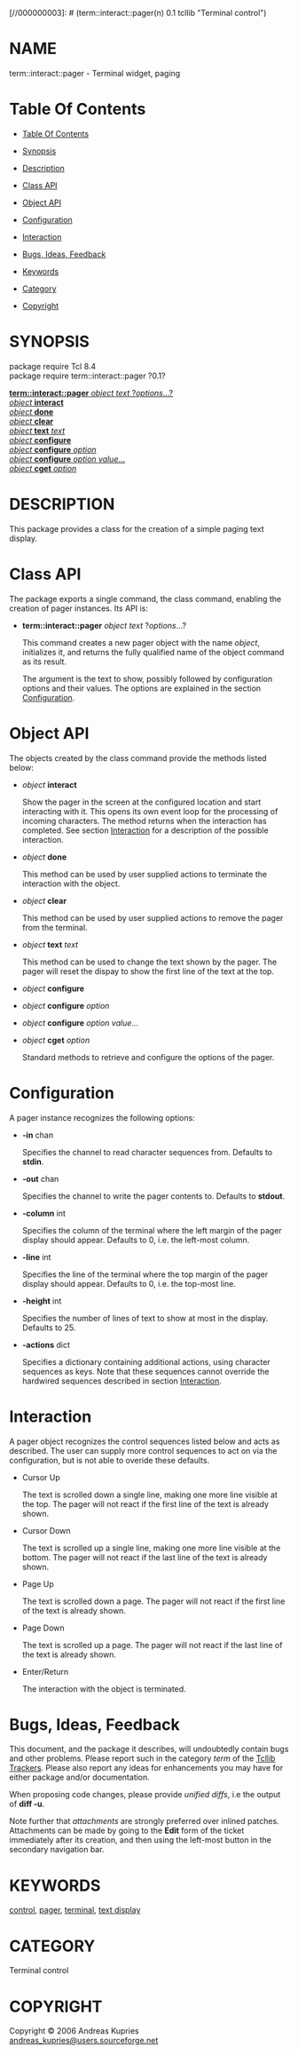 
[//000000001]: # (term::interact::pager - Terminal control)
[//000000002]: # (Generated from file 'ipager.man' by tcllib/doctools with format 'markdown')
[//000000003]: # (term::interact::pager(n) 0.1 tcllib "Terminal control")

# NAME

term::interact::pager - Terminal widget, paging

# <a name='toc'></a>Table Of Contents

  -  [Table Of Contents](#toc)

  -  [Synopsis](#synopsis)

  -  [Description](#section1)

  -  [Class API](#section2)

  -  [Object API](#section3)

  -  [Configuration](#section4)

  -  [Interaction](#section5)

  -  [Bugs, Ideas, Feedback](#section6)

  -  [Keywords](#keywords)

  -  [Category](#category)

  -  [Copyright](#copyright)

# <a name='synopsis'></a>SYNOPSIS

package require Tcl 8.4  
package require term::interact::pager ?0.1?  

[__term::interact::pager__ *object* *text* ?*options*...?](#1)  
[*object* __interact__](#2)  
[*object* __done__](#3)  
[*object* __clear__](#4)  
[*object* __text__ *text*](#5)  
[*object* __configure__](#6)  
[*object* __configure__ *option*](#7)  
[*object* __configure__ *option* *value*...](#8)  
[*object* __cget__ *option*](#9)  

# <a name='description'></a>DESCRIPTION

This package provides a class for the creation of a simple paging text display.

# <a name='section2'></a>Class API

The package exports a single command, the class command, enabling the creation
of pager instances. Its API is:

  - <a name='1'></a>__term::interact::pager__ *object* *text* ?*options*...?

    This command creates a new pager object with the name *object*, initializes
    it, and returns the fully qualified name of the object command as its
    result.

    The argument is the text to show, possibly followed by configuration options
    and their values. The options are explained in the section
    [Configuration](#section4).

# <a name='section3'></a>Object API

The objects created by the class command provide the methods listed below:

  - <a name='2'></a>*object* __interact__

    Show the pager in the screen at the configured location and start
    interacting with it. This opens its own event loop for the processing of
    incoming characters. The method returns when the interaction has completed.
    See section [Interaction](#section5) for a description of the possible
    interaction.

  - <a name='3'></a>*object* __done__

    This method can be used by user supplied actions to terminate the
    interaction with the object.

  - <a name='4'></a>*object* __clear__

    This method can be used by user supplied actions to remove the pager from
    the terminal.

  - <a name='5'></a>*object* __text__ *text*

    This method can be used to change the text shown by the pager. The pager
    will reset the dispay to show the first line of the text at the top.

  - <a name='6'></a>*object* __configure__

  - <a name='7'></a>*object* __configure__ *option*

  - <a name='8'></a>*object* __configure__ *option* *value*...

  - <a name='9'></a>*object* __cget__ *option*

    Standard methods to retrieve and configure the options of the pager.

# <a name='section4'></a>Configuration

A pager instance recognizes the following options:

  - __-in__ chan

    Specifies the channel to read character sequences from. Defaults to
    __stdin__.

  - __-out__ chan

    Specifies the channel to write the pager contents to. Defaults to
    __stdout__.

  - __-column__ int

    Specifies the column of the terminal where the left margin of the pager
    display should appear. Defaults to 0, i.e. the left-most column.

  - __-line__ int

    Specifies the line of the terminal where the top margin of the pager display
    should appear. Defaults to 0, i.e. the top-most line.

  - __-height__ int

    Specifies the number of lines of text to show at most in the display.
    Defaults to 25.

  - __-actions__ dict

    Specifies a dictionary containing additional actions, using character
    sequences as keys. Note that these sequences cannot override the hardwired
    sequences described in section [Interaction](#section5).

# <a name='section5'></a>Interaction

A pager object recognizes the control sequences listed below and acts as
described. The user can supply more control sequences to act on via the
configuration, but is not able to overide these defaults.

  - Cursor Up

    The text is scrolled down a single line, making one more line visible at the
    top. The pager will not react if the first line of the text is already
    shown.

  - Cursor Down

    The text is scrolled up a single line, making one more line visible at the
    bottom. The pager will not react if the last line of the text is already
    shown.

  - Page Up

    The text is scrolled down a page. The pager will not react if the first line
    of the text is already shown.

  - Page Down

    The text is scrolled up a page. The pager will not react if the last line of
    the text is already shown.

  - Enter/Return

    The interaction with the object is terminated.

# <a name='section6'></a>Bugs, Ideas, Feedback

This document, and the package it describes, will undoubtedly contain bugs and
other problems. Please report such in the category *term* of the [Tcllib
Trackers](http://core.tcl.tk/tcllib/reportlist). Please also report any ideas
for enhancements you may have for either package and/or documentation.

When proposing code changes, please provide *unified diffs*, i.e the output of
__diff -u__.

Note further that *attachments* are strongly preferred over inlined patches.
Attachments can be made by going to the __Edit__ form of the ticket immediately
after its creation, and then using the left-most button in the secondary
navigation bar.

# <a name='keywords'></a>KEYWORDS

[control](../../../../index.md#control), [pager](../../../../index.md#pager),
[terminal](../../../../index.md#terminal), [text
display](../../../../index.md#text_display)

# <a name='category'></a>CATEGORY

Terminal control

# <a name='copyright'></a>COPYRIGHT

Copyright &copy; 2006 Andreas Kupries <andreas_kupries@users.sourceforge.net>
